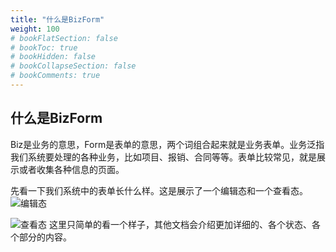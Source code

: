 ```yaml
---
title: "什么是BizForm"
weight: 100
# bookFlatSection: false
# bookToc: true
# bookHidden: false
# bookCollapseSection: false
# bookComments: true
---
```

## 什么是BizForm

Biz是业务的意思，Form是表单的意思，两个词组合起来就是业务表单。业务泛指我们系统要处理的各种业务，比如项目、报销、合同等等。表单比较常见，就是展示或者收集各种信息的页面。

先看一下我们系统中的表单长什么样。这是展示了一个编辑态和一个查看态。
![编辑态](https://hugo-1256216240.cos.ap-chengdu.myqcloud.com/20201219165848_9df64479ffa1f390edbf3379393cd532.png "编辑态")

![查看态](https://hugo-1256216240.cos.ap-chengdu.myqcloud.com/20201219170020_7dac5b2a0443e00577d51bf61d6fc0dc.png "查看态")
这里只简单的看一个样子，其他文档会介绍更加详细的、各个状态、各个部分的内容。